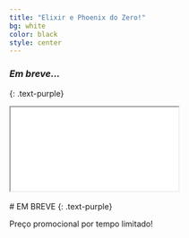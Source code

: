 ```yaml
---
title: "Elixir e Phoenix do Zero!"
bg: white
color: black
style: center
---
```

<span class="fa-stack subtlecircle" style="font-size:40px; background:rgba(157,61,155,0.1)">
  <i class="fa fa-code fa-stack-1x text-white"></i>
  <i class="fa fa-code fa-stack-1x text-purple"></i>
</span>

### *Em breve...*
{: .text-purple}


<div class="icontain">
  <iframe src="//www.youtube.com/embed/G1IbRujko-A" allowfullscreen></iframe>
</div>
<br/>
# EM BREVE
{: .text-purple}

Preço promocional por tempo limitado!

